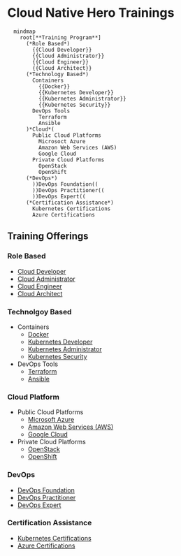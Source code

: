 # Cloud Native Hero Trainings

```mermaid
  mindmap
    root[**Training Program**]
      (*Role Based*)
        {{Cloud Developer}}
        {{Cloud Administrator}}
        {{Cloud Engineer}}
        {{Cloud Architect}}
      (*Technology Based*)
        Containers
          {{Docker}}
          {{Kubernetes Developer}}
          {{Kubernetes Administrator}}
          {{Kubernetes Security}}
        DevOps Tools
          Terraform
          Ansible
      )*Cloud*(
        Public Cloud Platforms
          Microsoct Azure
          Amazon Web Services (AWS)
          Google Cloud
        Private Cloud Platforms
          OpenStack
          OpenShift
      (*DevOps*)
        ))DevOps Foundation((
        ))DevOps Practitioner((
        ))DevOps Expert((
      (*Certification Assistance*)
        Kubernetes Certifications
        Azure Certifications
```

## Training Offerings

### Role Based
- [Cloud Developer](./content/role/dev/README.md)
- [Cloud Administrator](./content/role/admin/README.md)
- [Cloud Engineer](./content/role/engg/README.md)
- [Cloud Architect](./content/role/arch/README.md)

### Technolgoy Based
- Containers
  - [Docker](./content/tech/containers/docker/README.md)
  - [Kubernetes Developer](./content/tech/containers/k8sdev/README.md)
  - [Kubernetes Administrator](./content/tech/containers/k8sadmin/README.md)
  - [Kubernetes Security](./content/tech/containers/k8ssec/README.md)
- DevOps Tools
  - [Terraform](./content/tech/devops/terraform/README.md)
  - [Ansible](./content/tech/devops/ansible/README.md)

### Cloud Platform
- Public Cloud Platforms
  - [Microsoft Azure](./content/cloud/pub/azure/README.md)
  - [Amazon Web Services (AWS)](./content/cloud/pub/aws/README.md)
  - [Google Cloud](./content/cloud/pub/google/README.md)
- Private Cloud Platforms
  - [OpenStack](./content/cloud/priv/openstack/README.md)
  - [OpenShift](./content/cloud/priv/openshift/README.md)
### DevOps
- [DevOps Foundation](./content/devops/foundation/README.md)
- [DevOps Practitioner](./content/devops/practitioner/README.md)
- [DevOps Expert](./content/devops/expert/README.md)

### Certification Assistance
- [Kubernetes Certifications](./content/certprep/k8s/README.md)
- [Azure Certifications](./content/certprep/azure/README.md)